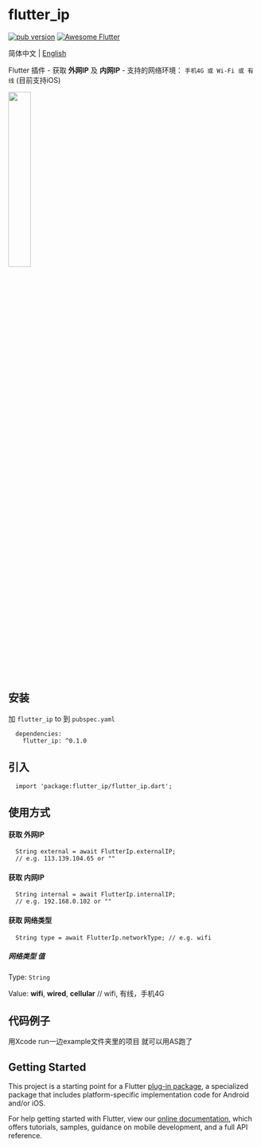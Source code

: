 # flutter_ip

<p align="left">
  <a href="https://pub.dartlang.org/packages/flutter_ip"><img alt="pub version" src="https://img.shields.io/pub/v/flutter_ip.svg?style=flat-square"></a>
  <a href="https://github.com/Solido/awesome-flutter">
   <img alt="Awesome Flutter" src="https://img.shields.io/badge/Awesome-Flutter-blue.svg?longCache=true&style=flat-square" />
</a>
</p>

简体中文 | [English](./README.md)

Flutter 插件 - 获取 **外网IP** 及 **内网IP** - 支持的网络环境： `手机4G 或 Wi-Fi 或 有线` (目前支持iOS)

<img src="https://user-images.githubusercontent.com/10917606/65822254-6085ab00-e273-11e9-9071-3b439b86fb97.gif" width="30%" height="30%" />

## 安装
加 `flutter_ip` to 到 `pubspec.yaml`
```
  dependencies:
    flutter_ip: ^0.1.0
```

## 引入
```
  import 'package:flutter_ip/flutter_ip.dart';
```

## 使用方式 

#### 获取 外网IP
```
  String external = await FlutterIp.externalIP; 
  // e.g. 113.139.104.65 or ""
```

#### 获取 内网IP
```
  String internal = await FlutterIp.internalIP; 
  // e.g. 192.168.0.102 or ""
```

#### 获取 网络类型
```
  String type = await FlutterIp.networkType; // e.g. wifi
```


##### 网络类型 值
Type: `String`

Value: **wifi**, **wired**, **cellular**
// wifi, 有线，手机4G


## 代码例子
用Xcode run一边example文件夹里的项目 就可以用AS跑了

## Getting Started

This project is a starting point for a Flutter
[plug-in package](https://flutter.dev/developing-packages/),
a specialized package that includes platform-specific implementation code for
Android and/or iOS.

For help getting started with Flutter, view our 
[online documentation](https://flutter.dev/docs), which offers tutorials, 
samples, guidance on mobile development, and a full API reference.
